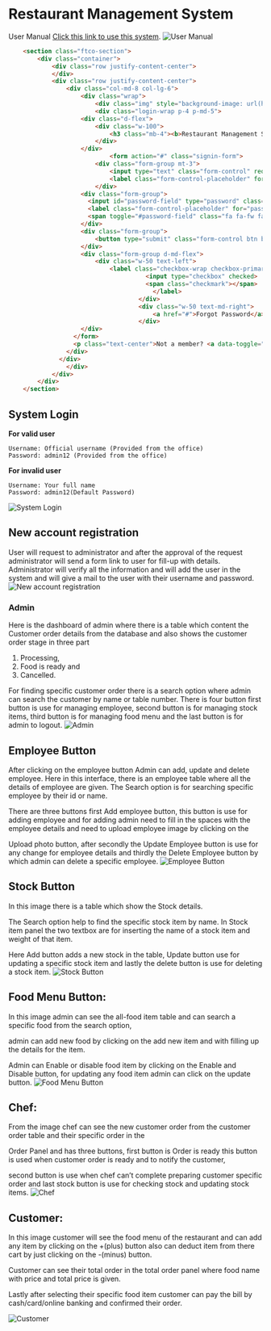 # Restaurant Management System

User Manual [Click this link to use this system](https://isubroto.github.io/subroto/).
![User Manual](https://github.com/isubroto/subroto/blob/main/img/MicrosoftTeams-image.png?raw=true 'User Manual')

``` html
	<section class="ftco-section">
		<div class="container">
			<div class="row justify-content-center">
			</div>
			<div class="row justify-content-center">
				<div class="col-md-8 col-lg-6">
					<div class="wrap">
						<div class="img" style="background-image: url(https://www.db-hospitality.com/wp-content/uploads/2017/11/hospitality-consultant.jpg);"></div>
						<div class="login-wrap p-4 p-md-5">
			      	<div class="d-flex">
			      		<div class="w-100">
			      			<h3 class="mb-4"><b>Restaurant Management System</b></br> Sign In</h3>
			      		</div>
			      	</div>
							<form action="#" class="signin-form">
			      		<div class="form-group mt-3">
			      			<input type="text" class="form-control" required>
			      			<label class="form-control-placeholder" for="username">Username</label>
			      		</div>
		            <div class="form-group">
		              <input id="password-field" type="password" class="form-control" required>
		              <label class="form-control-placeholder" for="password">Password</label>
		              <span toggle="#password-field" class="fa fa-fw fa-eye field-icon toggle-password"></span>
		            </div>
		            <div class="form-group">
		            	<button type="submit" class="form-control btn btn-primary rounded submit px-3">Sign In</button>
		            </div>
		            <div class="form-group d-md-flex">
		            	<div class="w-50 text-left">
			            	<label class="checkbox-wrap checkbox-primary mb-0">Remember Me
									  <input type="checkbox" checked>
									  <span class="checkmark"></span>
										</label>
									</div>
									<div class="w-50 text-md-right">
										<a href="#">Forgot Password</a>
									</div>
		            </div>
		          </form>
		          <p class="text-center">Not a member? <a data-toggle="tab" href="#signup">Sign Up</a></p>
		        </div>
		      </div>
				</div>
			</div>
		</div>
	</section>
```

## System Login

**For valid user**

```
Username: Official username (Provided from the office)
Password: admin12 (Provided from the office)
```

**For invalid user**

```
Username: Your full name
Password: admin12(Default Password)
```

![System Login](<https://github.com/isubroto/subroto/blob/main/img/MicrosoftTeams-image%20(1).png?raw=true> 'System Login')

## New account registration

User will request to administrator and after the approval of the request administrator will send a form link to user for fill-up with details. Administrator will verify all the information and will add the user in the system and will give a mail to the user with their username and password.
![New account registration](<https://github.com/isubroto/subroto/blob/main/img/MicrosoftTeams-image%20(2).png?raw=true> 'New account registration')

### Admin

Here is the dashboard of admin where there is a table which content the Customer order details from the database and also shows the customer order stage in three part

1.  Processing,
2.  Food is ready and
3.  Cancelled.

For finding specific customer order there is a search option where admin can search the customer by name or table number. There is four button first button is use for managing employee, second button is for managing stock items, third button is for managing food menu and the last button is for admin to logout.
![Admin](<https://github.com/isubroto/subroto/blob/main/img/MicrosoftTeams-image%20(3).png?raw=true> 'Admin')

## Employee Button

After clicking on the employee button Admin can add, update and delete employee.
Here in this interface, there is an employee table where all the details of employee are given. The Search option is for searching specific employee by their id or name.

There are three buttons first Add employee button, this button is use for adding employee and for adding admin need to fill in the spaces with the employee details and need to upload employee image by clicking on the

Upload photo button, after secondly the Update Employee button is use for any change for employee details and thirdly the Delete Employee button by which admin can delete a specific employee.
![Employee Button](<https://github.com/isubroto/subroto/blob/main/img/MicrosoftTeams-image%20(2).png?raw=true> 'Employee Button')

## Stock Button

In this image there is a table which show the Stock details.

The Search option help to find the specific stock item by name. In Stock item panel the two textbox are for inserting the name of a stock item and weight of that item.

Here Add button adds a new stock in the table, Update button use for updating a specific stock item and lastly the delete button is use for deleting a stock item.
![Stock Button](<https://github.com/isubroto/subroto/blob/main/img/MicrosoftTeams-image%20(4).png?raw=true> 'Stock Button')

## Food Menu Button:

In this image admin can see the all-food item table and can search a specific food from the search option,

admin can add new food by clicking on the add new item and with filling up the details for the item.

Admin can Enable or disable food item by clicking on the Enable and Disable button, for updating any food item admin can click on the update button.
![Food Menu Button](<https://github.com/isubroto/subroto/blob/main/img/MicrosoftTeams-image%20(5).png?raw=true> 'Food Menu Button')

## Chef:

From the image chef can see the new customer order from the customer order table and their specific order in the

Order Panel and has three buttons, first button is Order is ready this button is used when customer order is ready and to notify the customer,

second button is use when chef can’t complete preparing customer specific order and last stock button is use for checking stock and updating stock items.
![Chef](<https://github.com/isubroto/subroto/blob/main/img/MicrosoftTeams-image%20(6).png?raw=true> 'Chef')

## Customer:

In this image customer will see the food menu of the restaurant and can add any item by clicking on the +(plus) button also can deduct item from there cart by just clicking on the -(minus) button.

Customer can see their total order in the total order panel where food name with price and total price is given.

Lastly after selecting their specific food item customer can pay the bill by cash/card/online banking and confirmed their order.

![Customer](<https://github.com/isubroto/subroto/blob/main/img/MicrosoftTeams-image%20(7).png?raw=true> 'Customer')
